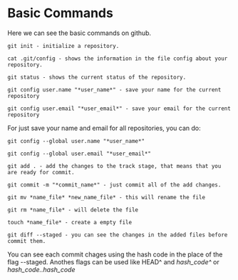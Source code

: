# Basic Commands

Here we can see the basic commands on github.

`git init - initialize a repository.`

`cat .git/config - shows the information in the file config about your repository.`

`git status - shows the current status of the repository.`

`git config user.name "*user_name*" - save your name for the current repository`

`git config user.email "*user_email*" - save your email for the current repository`

For just save your name and email for all repositories, you can do:

`git config --global user.name "*user_name*"`

`git config --global user.email "*user_email*"`

`git add . - add the changes to the track stage, that means that you are ready for commit.`

`git commit -m "*commit_name*" - just commit all of the add changes.`

`git mv *name_file* *new_name_file* - this will rename the file`

`git rm *name_file* - will delete the file`

`touch *name_file* - create a empty file`

`git diff --staged - you can see the changes in the added files before commit them.`

You can see each commit chages using the hash code in the place of the flag --staged. Anothes flags can be used like HEAD^ and *hash_code^* or *hash_code..hash_code*
